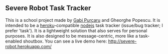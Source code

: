 Severe Robot Task Tracker
-------------------------

This is a school project made by [Gabi Purcaru](http://gabi.purcaru.com)
and Gheorghe Popescu. It is intended to be a [heroku](http://www.heroku.com/)-compatible
[nodejs](http://nodejs.org/) task tracker (issue/bug tracker; I prefer 'task'). It is a lightweight
solution that also serves for personal purposes. It is also designed to be message-centric,
more like a task-enabled shoutbox. You can see a live demo here: http://severe-robot.herokuapp.com/
